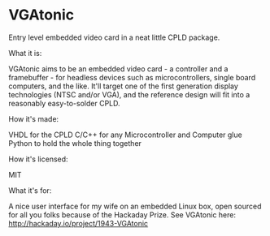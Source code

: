 VGAtonic
========

Entry level embedded video card in a neat little CPLD package.

What it is:

VGAtonic aims to be an embedded video card - a controller and a framebuffer - for headless devices such as microcontrollers, single board computers, and the like.  It'll target one of the first generation display technologies (NTSC and/or VGA), and the reference design will fit into a reasonably easy-to-solder CPLD.

How it's made:

VHDL for the CPLD
C/C++ for any Microcontroller and Computer glue
Python to hold the whole thing together

How it's licensed:

MIT

What it's for:

A nice user interface for my wife on an embedded Linux box, open sourced for all you folks because of the Hackaday Prize.  See VGAtonic here: http://hackaday.io/project/1943-VGAtonic
